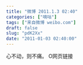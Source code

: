 ```yaml
---
title: "微博 2011.1.3 02:40"
categories: ["嘀咕"]
tags: ["来自微博 weibo.com"]
draft: false
slug: "pdK2Xx"
date: "2011-01-03 02:40:00"
---
```


<p>心不动，则不痛。 O网页链接 ​​​​</p>
